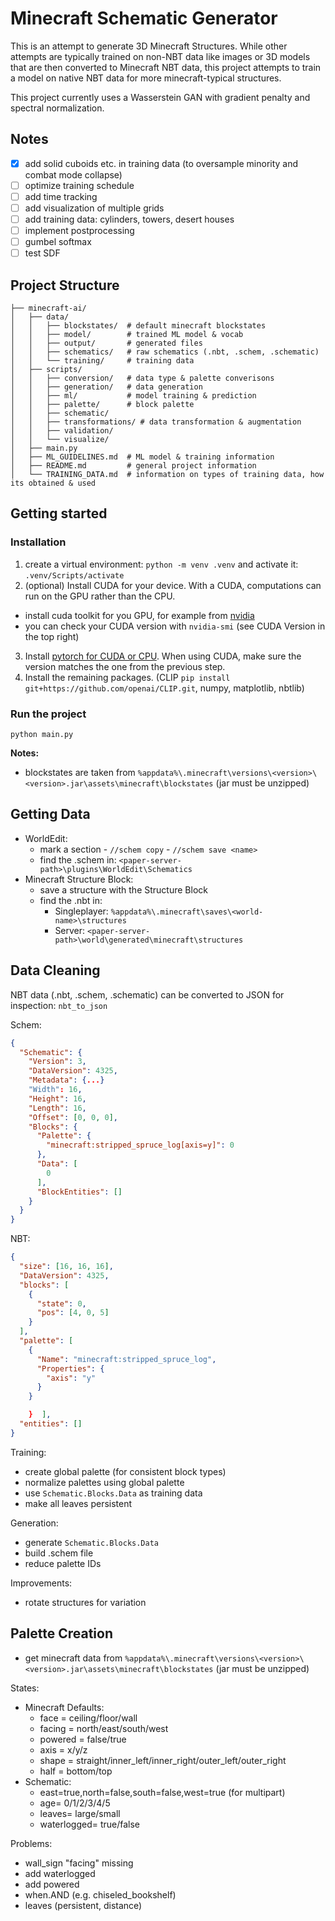 # Minecraft Schematic Generator

This is an attempt to generate 3D Minecraft Structures. While other attempts are typically trained on non-NBT data like
images or 3D models that are then converted to Minecraft NBT data, this project attempts to train a model on native NBT
data for more minecraft-typical structures.

This project currently uses a Wasserstein GAN with gradient penalty and spectral normalization.

## Notes
- [x] add solid cuboids etc. in training data (to oversample minority and combat mode collapse)
- [ ] optimize training schedule
- [ ] add time tracking
- [ ] add visualization of multiple grids
- [ ] add training data: cylinders, towers, desert houses
- [ ] implement postprocessing
- [ ] gumbel softmax
- [ ] test SDF

## Project Structure
```
├── minecraft-ai/
│   ├── data/
│   │   ├── blockstates/  # default minecraft blockstates
│   │   ├── model/        # trained ML model & vocab
│   │   ├── output/       # generated files
│   │   ├── schematics/   # raw schematics (.nbt, .schem, .schematic)
│   │   └── training/     # training data
│   ├── scripts/
│   │   ├── conversion/   # data type & palette converisons
│   │   ├── generation/   # data generation
│   │   ├── ml/           # model training & prediction
│   │   ├── palette/      # block palette
│   │   ├── schematic/
│   │   ├── transformations/ # data transformation & augmentation
│   │   ├── validation/
│   │   └── visualize/
│   ├── main.py
│   ├── ML_GUIDELINES.md  # ML model & training information
│   ├── README.md         # general project information
│   └── TRAINING_DATA.md  # information on types of training data, how its obtained & used
```

## Getting started
### Installation
1. create a virtual environment: `python -m venv .venv` and activate it: `.venv/Scripts/activate`
2. (optional) Install CUDA for your device. With a CUDA, computations can run on the GPU rather than the CPU.
  - install cuda toolkit for you GPU, for example from [nvidia](https://developer.nvidia.com/cuda-downloads)
  - you can check your CUDA version with `nvidia-smi` (see CUDA Version in the top right)
3. Install [pytorch for CUDA or CPU](https://pytorch.org/get-started/locally/). When using CUDA, make sure the version matches the one from the previous step.
4. Install the remaining packages. (CLIP `pip install git+https://github.com/openai/CLIP.git`, numpy, matplotlib, nbtlib)

### Run the project
`python main.py`

**Notes:**
- blockstates are taken from `%appdata%\.minecraft\versions\<version>\<version>.jar\assets\minecraft\blockstates` (jar must be unzipped)

## Getting Data
- WorldEdit:
  - mark a section - `//schem copy` - `//schem save <name>`
  - find the .schem in: `<paper-server-path>\plugins\WorldEdit\Schematics`
- Minecraft Structure Block:
  - save a structure with the Structure Block
  - find the .nbt in:
    - Singleplayer: `%appdata%\.minecraft\saves\<world-name>\structures`
    - Server: `<paper-server-path>\world\generated\minecraft\structures`

## Data Cleaning
NBT data (.nbt, .schem, .schematic) can be converted to JSON for inspection: `nbt_to_json`

Schem:
```json
{
  "Schematic": {
    "Version": 3,
    "DataVersion": 4325,
    "Metadata": {...}
    "Width": 16,
    "Height": 16,
    "Length": 16,
    "Offset": [0, 0, 0],
    "Blocks": {
      "Palette": {
        "minecraft:stripped_spruce_log[axis=y]": 0
      },
      "Data": [
        0
      ],
      "BlockEntities": []
    }
  }
}
```

NBT:
```json
{
  "size": [16, 16, 16],
  "DataVersion": 4325,
  "blocks": [
    {
      "state": 0,
      "pos": [4, 0, 5]
    }
  ],
  "palette": [
    {
      "Name": "minecraft:stripped_spruce_log",
      "Properties": {
        "axis": "y"
      }
    }

    }  ],
  "entities": []
}
```

Training:
- create global palette (for consistent block types)
- normalize palettes using global palette
- use `Schematic.Blocks.Data` as training data
- make all leaves persistent

Generation:
- generate `Schematic.Blocks.Data`
- build .schem file
- reduce palette IDs

Improvements:
- rotate structures for variation

## Palette Creation
- get minecraft data from `%appdata%\.minecraft\versions\<version>\<version>.jar\assets\minecraft\blockstates` (jar must be unzipped)

States:
- Minecraft Defaults:
  - face = ceiling/floor/wall
  - facing = north/east/south/west
  - powered = false/true
  - axis = x/y/z
  - shape = straight/inner_left/inner_right/outer_left/outer_right
  - half = bottom/top
- Schematic:
  - east=true,north=false,south=false,west=true (for multipart)
  - age= 0/1/2/3/4/5
  - leaves= large/small
  - waterlogged= true/false

Problems:
- wall_sign "facing" missing
- add waterlogged
- add powered
- when.AND (e.g. chiseled_bookshelf)
- leaves (persistent, distance)

